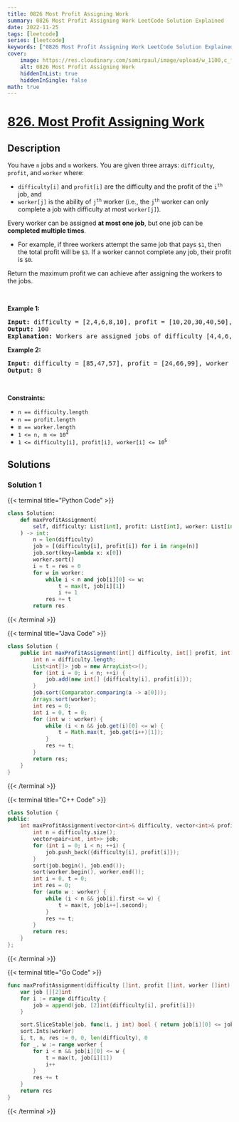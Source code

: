 ```yaml
---
title: 0826 Most Profit Assigning Work
summary: 0826 Most Profit Assigning Work LeetCode Solution Explained
date: 2022-11-25
tags: [leetcode]
series: [leetcode]
keywords: ["0826 Most Profit Assigning Work LeetCode Solution Explained in all languages", "0826 Most Profit Assigning Work", "LeetCode", "leetcode solution in Python3 C++ Java Go PHP Ruby Swift TypeScript Rust C# JavaScript C", "GeeksforGeeks", "InterviewBit", "Coding Ninjas", "HackerRank", "HackerEarth", "CodeChef", "TopCoder", "AlgoExpert", "freeCodeCamp", "Codeforces", "GitHub", "AtCoder", "Samir Paul"]
cover:
    image: https://res.cloudinary.com/samirpaul/image/upload/w_1100,c_fit,co_rgb:FFFFFF,l_text:Arial_75_bold:0826 Most Profit Assigning Work - Solution Explained/problem-solving.webp
    alt: 0826 Most Profit Assigning Work
    hiddenInList: true
    hiddenInSingle: false
math: true
---
```



# [826. Most Profit Assigning Work](https://leetcode.com/problems/most-profit-assigning-work)


## Description

<p>You have <code>n</code> jobs and <code>m</code> workers. You are given three arrays: <code>difficulty</code>, <code>profit</code>, and <code>worker</code> where:</p>

<ul>
	<li><code>difficulty[i]</code> and <code>profit[i]</code> are the difficulty and the profit of the <code>i<sup>th</sup></code> job, and</li>
	<li><code>worker[j]</code> is the ability of <code>j<sup>th</sup></code> worker (i.e., the <code>j<sup>th</sup></code> worker can only complete a job with difficulty at most <code>worker[j]</code>).</li>
</ul>

<p>Every worker can be assigned <strong>at most one job</strong>, but one job can be <strong>completed multiple times</strong>.</p>

<ul>
	<li>For example, if three workers attempt the same job that pays <code>$1</code>, then the total profit will be <code>$3</code>. If a worker cannot complete any job, their profit is <code>$0</code>.</li>
</ul>

<p>Return the maximum profit we can achieve after assigning the workers to the jobs.</p>

<p>&nbsp;</p>
<p><strong class="example">Example 1:</strong></p>

<pre>
<strong>Input:</strong> difficulty = [2,4,6,8,10], profit = [10,20,30,40,50], worker = [4,5,6,7]
<strong>Output:</strong> 100
<strong>Explanation:</strong> Workers are assigned jobs of difficulty [4,4,6,6] and they get a profit of [20,20,30,30] separately.
</pre>

<p><strong class="example">Example 2:</strong></p>

<pre>
<strong>Input:</strong> difficulty = [85,47,57], profit = [24,66,99], worker = [40,25,25]
<strong>Output:</strong> 0
</pre>

<p>&nbsp;</p>
<p><strong>Constraints:</strong></p>

<ul>
	<li><code>n == difficulty.length</code></li>
	<li><code>n == profit.length</code></li>
	<li><code>m == worker.length</code></li>
	<li><code>1 &lt;= n, m &lt;= 10<sup>4</sup></code></li>
	<li><code>1 &lt;= difficulty[i], profit[i], worker[i] &lt;= 10<sup>5</sup></code></li>
</ul>

## Solutions

### Solution 1

<!-- tabs:start -->

{{< terminal title="Python Code" >}}
```python
class Solution:
    def maxProfitAssignment(
        self, difficulty: List[int], profit: List[int], worker: List[int]
    ) -> int:
        n = len(difficulty)
        job = [(difficulty[i], profit[i]) for i in range(n)]
        job.sort(key=lambda x: x[0])
        worker.sort()
        i = t = res = 0
        for w in worker:
            while i < n and job[i][0] <= w:
                t = max(t, job[i][1])
                i += 1
            res += t
        return res
```
{{< /terminal >}}

{{< terminal title="Java Code" >}}
```java
class Solution {
    public int maxProfitAssignment(int[] difficulty, int[] profit, int[] worker) {
        int n = difficulty.length;
        List<int[]> job = new ArrayList<>();
        for (int i = 0; i < n; ++i) {
            job.add(new int[] {difficulty[i], profit[i]});
        }
        job.sort(Comparator.comparing(a -> a[0]));
        Arrays.sort(worker);
        int res = 0;
        int i = 0, t = 0;
        for (int w : worker) {
            while (i < n && job.get(i)[0] <= w) {
                t = Math.max(t, job.get(i++)[1]);
            }
            res += t;
        }
        return res;
    }
}
```
{{< /terminal >}}

{{< terminal title="C++ Code" >}}
```cpp
class Solution {
public:
    int maxProfitAssignment(vector<int>& difficulty, vector<int>& profit, vector<int>& worker) {
        int n = difficulty.size();
        vector<pair<int, int>> job;
        for (int i = 0; i < n; ++i) {
            job.push_back({difficulty[i], profit[i]});
        }
        sort(job.begin(), job.end());
        sort(worker.begin(), worker.end());
        int i = 0, t = 0;
        int res = 0;
        for (auto w : worker) {
            while (i < n && job[i].first <= w) {
                t = max(t, job[i++].second);
            }
            res += t;
        }
        return res;
    }
};
```
{{< /terminal >}}

{{< terminal title="Go Code" >}}
```go
func maxProfitAssignment(difficulty []int, profit []int, worker []int) int {
	var job [][2]int
	for i := range difficulty {
		job = append(job, [2]int{difficulty[i], profit[i]})
	}

	sort.SliceStable(job, func(i, j int) bool { return job[i][0] <= job[j][0] })
	sort.Ints(worker)
	i, t, n, res := 0, 0, len(difficulty), 0
	for _, w := range worker {
		for i < n && job[i][0] <= w {
			t = max(t, job[i][1])
			i++
		}
		res += t
	}
	return res
}
```
{{< /terminal >}}

<!-- tabs:end -->

<!-- end -->
